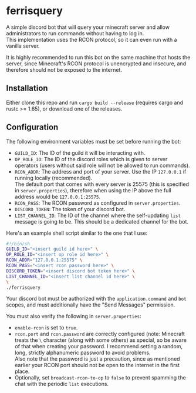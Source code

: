 # ferrisquery
A simple discord bot that will query your minecraft server and allow administrators to run commands without having to log in.  
This implementation uses the RCON protocol, so it can even run with a vanilla server.

It is highly recommended to run this bot on the same machine that hosts the server, since Minecraft's RCON protocol is unencrypted and insecure,
and therefore should not be exposed to the internet.

## Installation
Either clone this repo and run `cargo build --release` (requires cargo and rustc >= 1.65), or download one of the releases.

## Configuration
The following environment variables must be set before running the bot:
- `GUILD_ID`: The ID of the guild it will be interacting with.
- `OP_ROLE_ID`: The ID of the discord roles which is given to server operators (users without said role will not be allowed to run commands).
- `RCON_ADDR`: The address and port of your server. Use the IP `127.0.0.1` if running locally (recommended).  
The default port that comes with every server is 25575 (this is specified in `server.properties`), therefore when using the IP above the
full address would be `127.0.0.1:25575`.
- `RCON_PASS`: The RCON password as configured in `server.properties`.
- `DISCORD_TOKEN`: The token of your discord bot.
- `LIST_CHANNEL_ID`: The ID of the channel where the self-updating `list` message is going to be. This should be a dedicated channel
for the bot.

Here's an example shell script similar to the one that I use:
```sh
#!/bin/sh
GUILD_ID="<insert guild id here>" \
OP_ROLE_ID="<insert op role id here>" \
RCON_ADDR="127.0.0.1:25575" \
RCON_PASS="<insert rcon password here>" \
DISCORD_TOKEN="<insert discord bot token here>" \
LIST_CHANNEL_ID="<insert list channel id here>" \
\
./ferrisquery
```

Your discord bot must be authorized with the `application.command` and `bot` scopes, and must additionally have the "Send Messages" permission.

You must also verify the following in `server.properties`:
- `enable-rcon` is set to `true`.
- `rcon.port` and `rcon.password` are correctly configured (note: Minecraft treats the `\` character (along with some others) as special, so be aware of that
when creating your password. I recommend setting a random, long, strictly alphanumeric password to avoid problems.  
Also note that the password is just a precaution, since as mentioned earlier your RCON port should not be open to the internet in the first place.
- Optionally, set `broadcast-rcon-to-op` to `false` to prevent spamming the chat with the periodic `list` executions.
